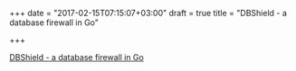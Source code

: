 +++
date = "2017-02-15T07:15:07+03:00"
draft = true
title = "DBShield - a database firewall in Go"

+++

<p><a href="https://github.com/nim4/DBShield">DBShield - a database firewall in Go</a></p>
